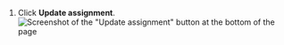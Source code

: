 1. Click **Update assignment**.
    ![Screenshot of the "Update assignment" button at the bottom of the page](/assets/images/help/classroom/assignments-click-update-assignment.png)
